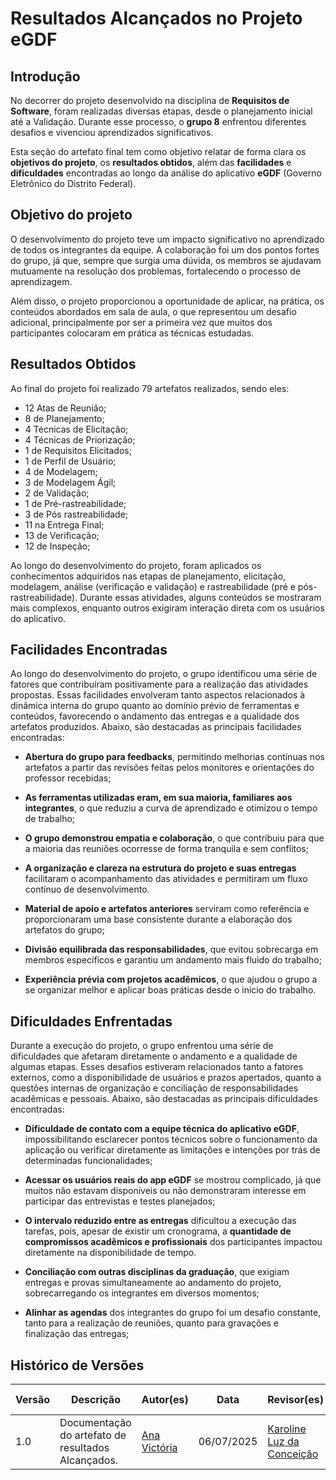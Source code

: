 
# Resultados Alcançados no Projeto eGDF

## Introdução

No decorrer do projeto desenvolvido na disciplina de **Requisitos de Software**, foram realizadas diversas etapas, desde o planejamento inicial até a Validação. Durante esse processo, o **grupo 8** enfrentou diferentes desafios e vivenciou aprendizados significativos. 

Esta seção do artefato final tem como objetivo relatar de forma clara os **objetivos do projeto**, os **resultados obtidos**, além das **facilidades** e **dificuldades** encontradas ao longo da análise do aplicativo **eGDF** (Governo Eletrônico do Distrito Federal).


## Objetivo do projeto

O desenvolvimento do projeto teve um impacto significativo no aprendizado de todos os integrantes da equipe. A colaboração foi um dos pontos fortes do grupo, já que, sempre que surgia uma dúvida, os membros se ajudavam mutuamente na resolução dos problemas, fortalecendo o processo de aprendizagem. 

Além disso, o projeto proporcionou a oportunidade de aplicar, na prática, os conteúdos abordados em sala de aula, o que representou um desafio adicional, principalmente por ser a primeira vez que muitos dos participantes colocaram em prática as técnicas estudadas.


## Resultados Obtidos

Ao final do projeto foi realizado 79 artefatos realizados, sendo eles:

- 12 Atas de Reunião;
- 8 de Planejamento;
- 4 Técnicas de Elicitação;
- 4 Técnicas de Priorização;
- 1 de Requisitos Elicitados;
- 1 de Perfil de Usuário;
- 4 de Modelagem;
- 3 de Modelagem Ágil;
- 2 de Validação;
- 1 de Pré-rastreabilidade;
- 3 de Pós rastreabilidade;
- 11 na Entrega Final;
- 13 de Verificação;
- 12 de Inspeção;

Ao longo do desenvolvimento do projeto, foram aplicados os conhecimentos adquiridos nas etapas de planejamento, elicitação, modelagem, análise (verificação e validação) e rastreabilidade (pré e pós-rastreabilidade). Durante essas atividades, alguns conteúdos se mostraram mais complexos, enquanto outros exigiram interação direta com os usuários do aplicativo.

## Facilidades Encontradas

Ao longo do desenvolvimento do projeto, o grupo identificou uma série de fatores que contribuíram positivamente para a realização das atividades propostas. Essas facilidades envolveram tanto aspectos relacionados à dinâmica interna do grupo quanto ao domínio prévio de ferramentas e conteúdos, favorecendo o andamento das entregas e a qualidade dos artefatos produzidos.  Abaixo, são destacadas as principais facilidades encontradas:

- **Abertura do grupo para feedbacks**, permitindo melhorias contínuas nos artefatos a partir das revisões feitas pelos monitores e orientações do professor recebidas;

- **As ferramentas utilizadas eram, em sua maioria, familiares aos integrantes**, o que reduziu a curva de aprendizado e otimizou o tempo de trabalho;

- **O grupo demonstrou empatia e colaboração**, o que contribuiu para que a maioria das reuniões ocorresse de forma tranquila e sem conflitos;

- **A organização e clareza na estrutura do projeto e suas entregas** facilitaram o acompanhamento das atividades e permitiram um fluxo contínuo de desenvolvimento.

- **Material de apoio e artefatos anteriores** serviram como referência e proporcionaram uma base consistente durante a elaboração dos artefatos do grupo;

- **Divisão equilibrada das responsabilidades**, que evitou sobrecarga em membros específicos e garantiu um andamento mais fluido do trabalho;

- **Experiência prévia com projetos acadêmicos**, o que ajudou o grupo a se organizar melhor e aplicar boas práticas desde o início do trabalho.

## Dificuldades Enfrentadas

Durante a execução do projeto, o grupo enfrentou uma série de dificuldades que afetaram diretamente o andamento e a qualidade de algumas etapas. Esses desafios estiveram relacionados tanto a fatores externos, como a disponibilidade de usuários e prazos apertados, quanto a questões internas de organização e conciliação de responsabilidades acadêmicas e pessoais.  Abaixo, são destacadas as principais dificuldades encontradas:

- **Dificuldade de contato com a equipe técnica do aplicativo eGDF**, impossibilitando esclarecer pontos técnicos sobre o funcionamento da aplicação ou verificar diretamente as limitações e intenções por trás de determinadas funcionalidades;

- **Acessar os usuários reais do app eGDF** se mostrou complicado, já que muitos não estavam disponíveis ou não demonstraram interesse em participar das entrevistas e testes planejados;

- **O intervalo reduzido entre as entregas** dificultou a execução das tarefas, pois, apesar de existir um cronograma, a **quantidade de compromissos acadêmicos e profissionais** dos participantes impactou diretamente na disponibilidade de tempo.

- **Conciliação com outras disciplinas da graduação**, que exigiam entregas e provas simultaneamente ao andamento do projeto, sobrecarregando os integrantes em diversos momentos;

- **Alinhar as agendas** dos integrantes do grupo foi um desafio constante, tanto para a realização de reuniões, quanto para gravações e finalização das entregas;

## Histórico de Versões 

| Versão | Descrição                                           | Autor(es)                                                                 | Data       | Revisor(es)                                         | Data de revisão |
|--------|----------------------------------------------------|---------------------------------------------------------------------------|------------|----------------------------------------------------|-----------------|
| 1.0    | Documentação do artefato de resultados Alcançados. |  [Ana Victória](https://github.com/navicg) | 06/07/2025 | [Karoline Luz da Conceição](https://github.com/KarolineLuz) | 07/07/2025      |
